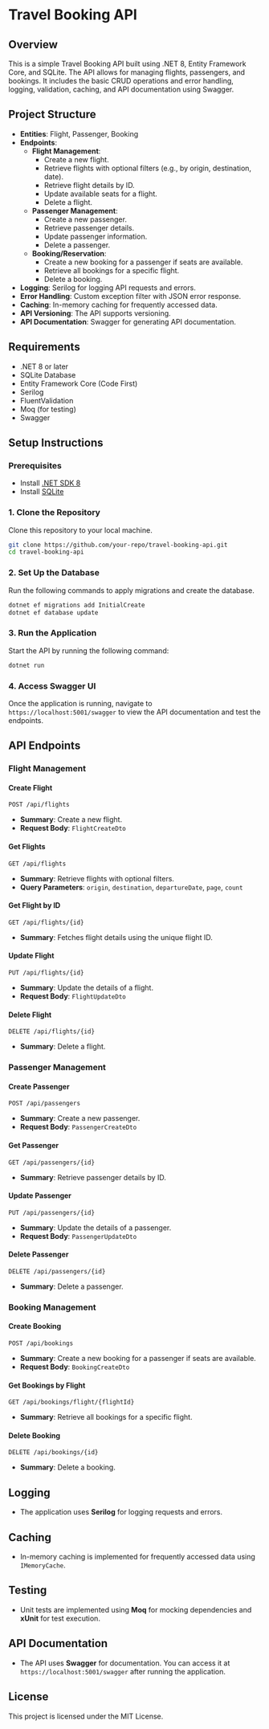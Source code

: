 # Travel Booking API

## Overview
This is a simple Travel Booking API built using .NET 8, Entity Framework Core, and SQLite. The API allows for managing flights, passengers, and bookings. It includes the basic CRUD operations and error handling, logging, validation, caching, and API documentation using Swagger.

## Project Structure

- **Entities**: Flight, Passenger, Booking
- **Endpoints**:
  - **Flight Management**:
    - Create a new flight.
    - Retrieve flights with optional filters (e.g., by origin, destination, date).
    - Retrieve flight details by ID.
    - Update available seats for a flight.
    - Delete a flight.
  - **Passenger Management**:
    - Create a new passenger.
    - Retrieve passenger details.
    - Update passenger information.
    - Delete a passenger.
  - **Booking/Reservation**:
    - Create a new booking for a passenger if seats are available.
    - Retrieve all bookings for a specific flight.
    - Delete a booking.
- **Logging**: Serilog for logging API requests and errors.
- **Error Handling**: Custom exception filter with JSON error response.
- **Caching**: In-memory caching for frequently accessed data.
- **API Versioning**: The API supports versioning.
- **API Documentation**: Swagger for generating API documentation.

## Requirements

- .NET 8 or later
- SQLite Database
- Entity Framework Core (Code First)
- Serilog
- FluentValidation
- Moq (for testing)
- Swagger

## Setup Instructions

### Prerequisites

- Install [.NET SDK 8](https://dotnet.microsoft.com/download/dotnet/8.0)
- Install [SQLite](https://www.sqlite.org/download.html)

### 1. Clone the Repository

Clone this repository to your local machine.

```bash
git clone https://github.com/your-repo/travel-booking-api.git
cd travel-booking-api
```

### 2. Set Up the Database

Run the following commands to apply migrations and create the database.

```bash
dotnet ef migrations add InitialCreate
dotnet ef database update
```

### 3. Run the Application

Start the API by running the following command:

```bash
dotnet run
```

### 4. Access Swagger UI

Once the application is running, navigate to `https://localhost:5001/swagger` to view the API documentation and test the endpoints.

## API Endpoints

### Flight Management

#### Create Flight

```http
POST /api/flights
```

- **Summary**: Create a new flight.
- **Request Body**: `FlightCreateDto`

#### Get Flights

```http
GET /api/flights
```

- **Summary**: Retrieve flights with optional filters.
- **Query Parameters**: `origin`, `destination`, `departureDate`, `page`, `count`

#### Get Flight by ID

```http
GET /api/flights/{id}
```

- **Summary**: Fetches flight details using the unique flight ID.

#### Update Flight

```http
PUT /api/flights/{id}
```

- **Summary**: Update the details of a flight.
- **Request Body**: `FlightUpdateDto`

#### Delete Flight

```http
DELETE /api/flights/{id}
```

- **Summary**: Delete a flight.

### Passenger Management

#### Create Passenger

```http
POST /api/passengers
```

- **Summary**: Create a new passenger.
- **Request Body**: `PassengerCreateDto`

#### Get Passenger

```http
GET /api/passengers/{id}
```

- **Summary**: Retrieve passenger details by ID.

#### Update Passenger

```http
PUT /api/passengers/{id}
```

- **Summary**: Update the details of a passenger.
- **Request Body**: `PassengerUpdateDto`

#### Delete Passenger

```http
DELETE /api/passengers/{id}
```

- **Summary**: Delete a passenger.

### Booking Management

#### Create Booking

```http
POST /api/bookings
```

- **Summary**: Create a new booking for a passenger if seats are available.
- **Request Body**: `BookingCreateDto`

#### Get Bookings by Flight

```http
GET /api/bookings/flight/{flightId}
```

- **Summary**: Retrieve all bookings for a specific flight.

#### Delete Booking

```http
DELETE /api/bookings/{id}
```

- **Summary**: Delete a booking.

## Logging

- The application uses **Serilog** for logging requests and errors.

## Caching

- In-memory caching is implemented for frequently accessed data using `IMemoryCache`.

## Testing

- Unit tests are implemented using **Moq** for mocking dependencies and **xUnit** for test execution.

## API Documentation

- The API uses **Swagger** for documentation. You can access it at `https://localhost:5001/swagger` after running the application.

## License

This project is licensed under the MIT License.

